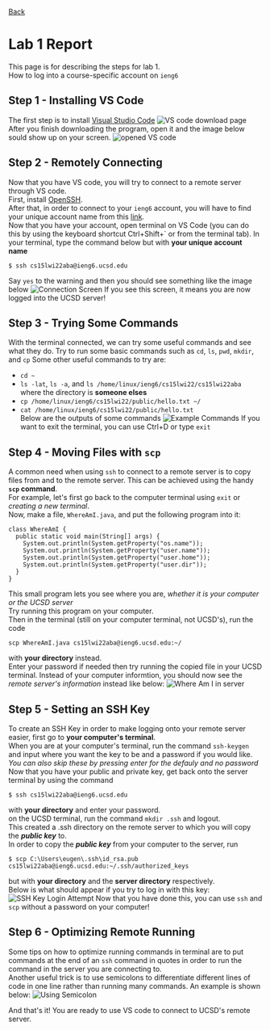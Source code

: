 [Back](https://playereugene.github.io/cse15l-lab-reports/)
# Lab 1 Report
This page is for describing the steps for lab 1.\
How to log into a course-specific account on `ieng6`

## Step 1 - Installing VS Code
The first step is to install [Visual Studio Code](https://code.visualstudio.com/)
![VS code download page](lab1Images/vscode_download.png)
After you finish downloading the program, open it and the image below sould show up on your screen.
![opened VS code](lab1Images/vscodeopen.png)

## Step 2 - Remotely Connecting
Now that you have VS code, you will try to connect to a remote server through VS code.\
First, install [OpenSSH](https://docs.microsoft.com/en-us/windows-server/administration/openssh/openssh_install_firstuse).\
After that, in order to connect to your `ieng6` account, you will have to find your unique account name from this [link](https://sdacs.ucsd.edu/~icc/index.php).\
Now that you have your account, open terminal on VS Code (you can do this by using the keyboard shortcut Ctrl+Shift+` or from the terminal tab). In your terminal, type the command below but with **your unique account name**
```
$ ssh cs15lwi22aba@ieng6.ucsd.edu
```
Say `yes` to the warning and then you should see something like the image below
![Connection Screen](lab1Images/terminallogin.png)
If you see this screen, it means you are now logged into the UCSD server!

## Step 3 - Trying Some Commands
With the terminal connected, we can try some useful commands and see what they do. Try to run some basic commands such as `cd`, `ls`, `pwd`, `mkdir`, and `cp`
Some other useful commands to try are:
* `cd ~`
* `ls -lat`, `ls -a`, and `ls /home/linux/ieng6/cs15lwi22/cs15lwi22aba` where the directory is **someone elses**
* `cp /home/linux/ieng6/cs15lwi22/public/hello.txt ~/`
* `cat /home/linux/ieng6/cs15lwi22/public/hello.txt`\
Below are the outputs of some commands
![Example Commands](lab1Images/testcommands.png)
If you want to exit the terminal, you can use Ctrl+D or type `exit`

## Step 4 - Moving Files with `scp`
A common need when using `ssh` to connect to a remote server is to copy files from and to the remote server. This can be achieved using the handy **`scp` command**.\
For example, let's first go back to the computer terminal using `exit` or *creating a new terminal*.\
Now, make a file, `WhereAmI.java`, and put the following program into it:
```
class WhereAmI {
  public static void main(String[] args) {
    System.out.println(System.getProperty("os.name"));
    System.out.println(System.getProperty("user.name"));
    System.out.println(System.getProperty("user.home"));
    System.out.println(System.getProperty("user.dir"));
  }
}
```
This small program lets you see where you are, *whether it is your computer or the UCSD server*\
Try running this program on your computer.\
Then in the terminal (still on your computer terminal, not UCSD's), run the code
```
scp WhereAmI.java cs15lwi22aba@ieng6.ucsd.edu:~/
```
with **your directory** instead.\
Enter your password if needed then try running the copied file in your UCSD terminal. Instead of your computer informtion, you should now see the *remote server's information* instead like below:
![Where Am I in server](lab1Images/whereami.png)

## Step 5 - Setting an SSH Key
To create an SSH Key in order to make logging onto your remote server easier, first go to **your computer's terminal**.\
When you are at your computer's terminal, run the command `ssh-keygen` and input where you want the key to be and a password if you would like. *You can also skip these by pressing enter for the defauly and no password*\
Now that you have your public and private key, get back onto the server terminal by using the command
```
$ ssh cs15lwi22aba@ieng6.ucsd.edu
```
with **your directory** and enter your password.\
on the UCSD terminal, run the command `mkdir .ssh` and logout.\
This created a .ssh directory on the remote server to which you will copy the ***public key*** to.\
In order to copy the ***public key*** from your computer to the server, run
```
$ scp C:\Users\eugen\.ssh\id_rsa.pub cs15lwi22aba@ieng6.ucsd.edu:~/.ssh/authorized_keys
```
but with **your directory** and the **server directory** respectively.\
Below is what should appear if you try to log in with this key:
![SSH Key Login Attempt](lab1Images\sshkey.png)
Now that you have done this, you can use `ssh` and `scp` without a password on your computer!

## Step 6 - Optimizing Remote Running
Some tips on how to optimize running commands in terminal are to put commands at the end of an `ssh` command in quotes in order to run the command in the server you are connecting to.\
Another useful trick is to use semicolons to differentiate different lines of code in one line rather than running many commands. An example is shown below:
![Using Semicolon](lab1Images/finalpart.png)

And that's it! You are ready to use VS code to connect to UCSD's remote server.